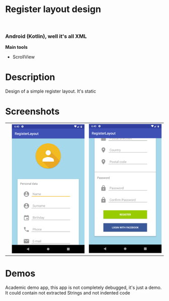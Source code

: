 
<h1>Register layout design</h1><br>
<h3>Android (Kotlin), well it's all XML</h3>
<b>Main tools</b>
<ul>
<li>ScrollView</li>
</ul>

<h1>Description</h1>
<p>Design of a simple register layout. It's static</p>

<h1>Screenshots</h1>

<table >
    <td style='border:0 !important'><th style='border:0 !important'><img src='device-2019-02-05-124030.png'/></th></td>
    <td style='border:0 !important'><img src='device-2019-02-05-124056.png'/></td>
</table>


<h1>Demos</h1>
<p>Academic demo app, this app is not completely debugged, it's just a demo. It could contain not extracted Strings and not indented code</p>


